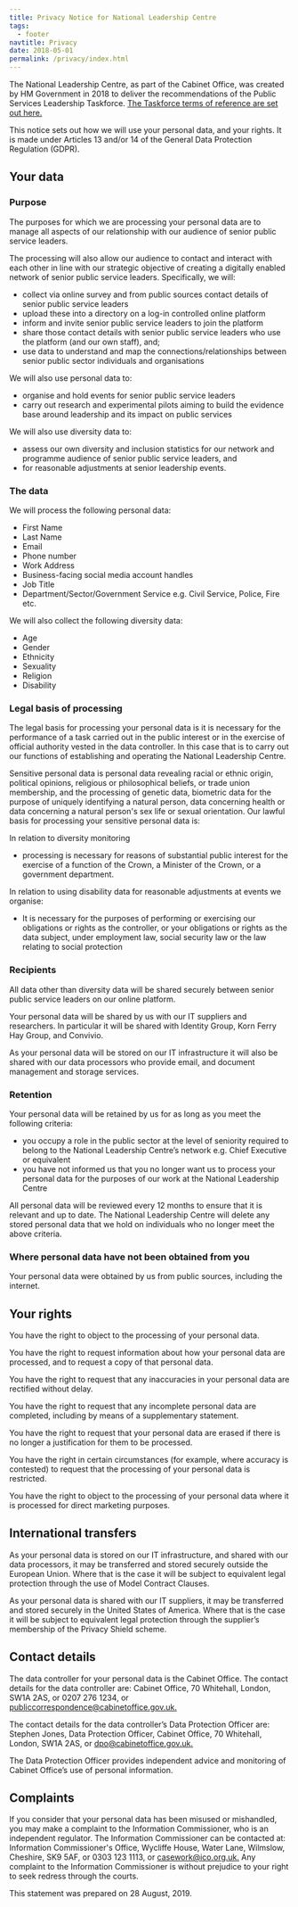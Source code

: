 ```yaml
---
title: Privacy Notice for National Leadership Centre
tags:
  - footer
navtitle: Privacy
date: 2018-05-01
permalink: /privacy/index.html
---
```


The National Leadership Centre, as part of the Cabinet Office, was created by HM Government in 2018 to deliver the recommendations of the Public Services Leadership Taskforce. [The Taskforce terms of reference are set out here.](https://www.gov.uk/government/publications/national-leadership-centre/november-2017-public-services-leadership-taskforce-terms-of-reference)

This notice sets out how we will use your personal data, and your rights. It is made under Articles 13 and/or 14 of the General Data Protection Regulation (GDPR). 

## Your data 

### Purpose

The purposes for which we are processing your personal data are to manage all aspects of our relationship with our audience of senior public service leaders. 

The processing will also allow our audience to contact and interact with each other in line with our strategic objective of creating a digitally enabled network of senior public service leaders. Specifically, we will: 

* collect via online survey and from public sources contact details of senior public service leaders
* upload these into a directory on a log-in controlled online platform 
* inform and invite senior public service leaders to join the platform
* share those contact details with senior public service leaders who use the platform (and our own staff), and;
* use data to understand and map the connections/relationships between senior public sector individuals and organisations 

We will also use personal data to: 

* organise and hold events for senior public service leaders 
* carry out research and experimental pilots aiming to build the evidence base around leadership and its impact on public services

We will also use diversity data to: 

* assess our own diversity and inclusion statistics for our network and programme audience of senior public service leaders, and
* for reasonable adjustments at senior leadership events. 


### The data

We will process the following personal data: 

* First Name
* Last Name
* Email
* Phone number
* Work Address
* Business-facing social media account handles 
* Job Title
* Department/Sector/Government Service e.g. Civil Service, Police, Fire etc.

We will also collect the following diversity data: 

* Age
* Gender
* Ethnicity
* Sexuality
* Religion
* Disability

### Legal basis of processing 

The legal basis for processing your personal data is it is necessary for the performance of a task carried out in the public interest or in the exercise of official authority vested in the data controller. In this case that is to carry out our functions of establishing and operating the National Leadership Centre. 

Sensitive personal data is personal data revealing racial or ethnic origin, political opinions, religious or philosophical beliefs, or trade union membership, and the processing of genetic data, biometric data for the purpose of uniquely identifying a natural person, data concerning health or data concerning a natural person's sex life or sexual orientation. Our lawful basis for processing your sensitive personal data is:

In relation to diversity monitoring
- processing is necessary for reasons of substantial public interest for the exercise of a function of the Crown, a Minister of the Crown, or a government department. 

In relation to using disability data for reasonable adjustments at events we organise:
- It is necessary for the purposes of performing or exercising our obligations or rights as the controller, or your obligations or rights as the data subject, under employment law, social security law or the law relating to social protection 

### Recipients

All data other than diversity data will be shared securely between senior public service leaders on our online platform. 

Your personal data will be shared by us with our IT suppliers and researchers. In particular it will be shared with Identity Group, Korn Ferry Hay Group, and Convivio. 

As your personal data will be stored on our IT infrastructure it will also be shared with our data processors who provide email, and document management and storage services. 

### Retention 

Your personal data will be retained by us for as long as you meet the following criteria:

* you occupy a role in the public sector at the level of seniority required to belong to the National Leadership Centre’s network e.g. Chief Executive or equivalent
* you have not informed us that you no longer want us to process your personal data for the purposes of our work at the National Leadership Centre
 
All personal data will be reviewed every 12 months to ensure that it is relevant and up to date. The National Leadership Centre will delete any stored personal data that we hold on individuals who no longer meet the above criteria.

### Where personal data have not been obtained from you

Your personal data were obtained by us from public sources, including the internet. 


## Your rights

You have the right to object to the processing of your personal data.

You have the right to request information about how your personal data are processed, and to request a copy of that personal data. 

You have the right to request that any inaccuracies in your personal data are rectified without delay. 

You have the right to request that any incomplete personal data are completed, including by means of a supplementary statement. 

You have the right to request that your personal data are erased if there is no longer a justification for them to be processed. 

You have the right in certain circumstances (for example, where accuracy is contested) to request that the processing of your personal data is restricted. 

You have the right to object to the processing of your personal data where it is processed for direct marketing purposes. 

## International transfers

As your personal data is stored on our IT infrastructure, and shared with our data processors, it may be transferred and stored securely outside the European Union. Where that is the case it will be subject to equivalent legal protection through the use of Model Contract Clauses.

As your personal data is shared with our IT suppliers, it may be transferred and stored securely in the United States of America. Where that is the case it will be subject to equivalent legal protection through the supplier’s membership of the Privacy Shield scheme. 

## Contact details 

The data controller for your personal data is the Cabinet Office. The contact details for the data controller are: Cabinet Office, 70 Whitehall, London, SW1A 2AS, or 0207 276 1234, or [publiccorrespondence@cabinetoffice.gov.uk.](mailto:publiccorrespondence@cabinetoffice.gov.uk)

The contact details for the data controller’s Data Protection Officer are: Stephen Jones, Data Protection Officer, Cabinet Office, 70 Whitehall, London, SW1A 2AS, or [dpo@cabinetoffice.gov.uk.](mailto:dpo@cabinetoffice.gov.uk)

The Data Protection Officer provides independent advice and monitoring of Cabinet Office’s use of personal information.

## Complaints

If you consider that your personal data has been misused or mishandled, you may make a complaint to the Information Commissioner, who is an independent regulator.  The Information Commissioner can be contacted at:  Information Commissioner's Office, Wycliffe House, Water Lane, Wilmslow, Cheshire, SK9 5AF, or 0303 123 1113, or [casework@ico.org.uk.](mailto:casework@ico.org.uk)  Any complaint to the Information Commissioner is without prejudice to your right to seek redress through the courts. 

This statement was prepared on 28 August, 2019.